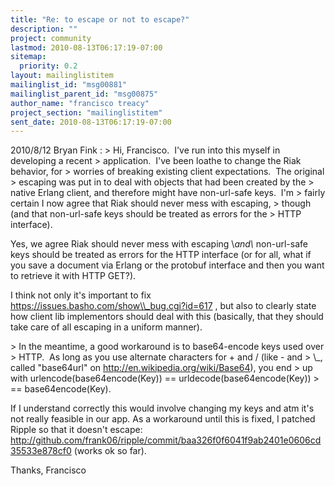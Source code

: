 ```yaml
---
title: "Re: to escape or not to escape?"
description: ""
project: community
lastmod: 2010-08-13T06:17:19-07:00
sitemap:
  priority: 0.2
layout: mailinglistitem
mailinglist_id: "msg00881"
mailinglist_parent_id: "msg00875"
author_name: "francisco treacy"
project_section: "mailinglistitem"
sent_date: 2010-08-13T06:17:19-07:00
---
```



2010/8/12 Bryan Fink :
&gt; Hi, Francisco.  I've run into this myself in developing a recent
&gt; application.  I've been loathe to change the Riak behavior, for
&gt; worries of breaking existing client expectations.  The original
&gt; escaping was put in to deal with objects that had been created by the
&gt; native Erlang client, and therefore might have non-url-safe keys.  I'm
&gt; fairly certain I now agree that Riak should never mess with escaping,
&gt; though (and that non-url-safe keys should be treated as errors for the
&gt; HTTP interface).

Yes, we agree Riak should never mess with escaping \\*and\\* non-url-safe
keys should be treated as errors for the HTTP interface (or for all,
what if you save a document via Erlang or the protobuf interface and
then you want to retrieve it with HTTP GET?).

I think not only it's important to fix
https://issues.basho.com/show\\_bug.cgi?id=617 , but also to clearly
state how client lib implementors should deal with this (basically,
that they should take care of all escaping in a uniform manner).

&gt; In the meantime, a good workaround is to base64-encode keys used over
&gt; HTTP.  As long as you use alternate characters for + and / (like - and
&gt; \\_, called "base64url" on http://en.wikipedia.org/wiki/Base64), you end
&gt; up with urlencode(base64encode(Key)) == urldecode(base64encode(Key))
&gt; == base64encode(Key).

If I understand correctly this would involve changing my keys and atm
it's not really feasible in our app. As a workaround until this is
fixed, I patched Ripple so that it doesn't escape:
http://github.com/frank06/ripple/commit/baa326f0f6041f9ab2401e0606cd35533e878cf0
(works ok so far).

Thanks,
Francisco

